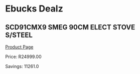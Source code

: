 
# Ebucks Dealz
## SCD91CMX9 SMEG 90CM ELECT STOVE S/STEEL
[Product Page](https://www.ebucks.com/web/shop/productSelected.do?prodId=1173087751&catId=1196429345)

Price: R24999.00

Savings: 11261.0


	